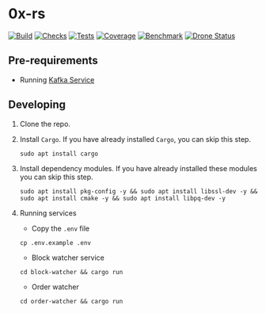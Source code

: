 # 0x-rs

[![Build](https://github.com/0xProject/order-watcher/actions/workflows/build.yml/badge.svg)](https://github.com/0xProject/order-watcher/actions/workflows/build.yml)
[![Checks](https://github.com/0xProject/order-watcher/actions/workflows/checks.yml/badge.svg)](https://github.com/0xProject/order-watcher/actions/workflows/checks.yml)
[![Tests](https://github.com/0xProject/order-watcher/actions/workflows/tests.yml/badge.svg)](https://github.com/0xProject/order-watcher/actions/workflows/tests.yml)
[![Coverage](https://codecov.io/gh/0xProject/order-watcher/branch/main/graph/badge.svg?token=LBSxLWTQCJ)](https://codecov.io/gh/0xProject/order-watcher)
[![Benchmark](https://github.com/0xProject/order-watcher/actions/workflows/bench.yml/badge.svg)](https://github.com/0xProject/order-watcher/actions/workflows/bench.yml)
[![Drone Status](https://drone.spaceship.0x.org/api/badges/0xProject/order-watcher/status.svg)](https://drone.spaceship.0x.org/0xProject/order-watcher)


## Pre-requirements

-   Running [Kafka Service](https://hevodata.com/blog/how-to-install-kafka-on-ubuntu/)

## Developing

1. Clone the repo.

2. Install `Cargo`. If you have already installed `Cargo`, you can skip this step.
    ```
    sudo apt install cargo
    ```

3. Install dependency modules. If you have already installed these modules you can skip this step.
    ```
    sudo apt install pkg-config -y && sudo apt install libssl-dev -y && sudo apt install cmake -y && sudo apt install libpq-dev -y
    ```
4. Running services
    - Copy the `.env` file
    ```
    cp .env.example .env
    ```
    - Block watcher service
    ```
    cd block-watcher && cargo run
    ```
    - Order watcher
    ```
    cd order-watcher && cargo run
    ```
